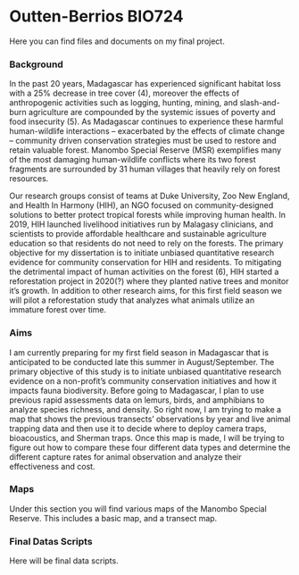 # Outten-Berrios BIO724
 Here you can find files and documents on my final project.

### Background
In the past 20 years, Madagascar has experienced significant habitat loss with a 25% decrease in tree cover (4), moreover the effects of anthropogenic activities such as logging, hunting, mining, and slash-and-burn agriculture are compounded by the systemic issues of poverty and food insecurity (5). As Madagascar continues to experience these harmful human-wildlife interactions – exacerbated by the effects of climate change – community driven conservation strategies must be used to restore and retain valuable forest. Manombo Special Reserve (MSR) exemplifies many of the most damaging human-wildlife conflicts where its two forest fragments are surrounded by 31 human villages that heavily rely on forest resources. 
  
Our research groups consist of teams at Duke University, Zoo New England, and Health In Harmony (HIH), an NGO focused on community-designed solutions to better protect tropical forests while improving human health. In 2019, HIH launched livelihood initiatives run by Malagasy clinicians, and scientists to provide affordable healthcare and sustainable agriculture education so that residents do not need to rely on the forests. The primary objective for my dissertation is to initiate unbiased quantitative research evidence for community conservation for HIH and residents. To mitigating the detrimental impact of human activities on the forest (6), HIH started a reforestation project in 2020(?) where they planted native trees and monitor it’s growth.  In addition to other research aims, for this first field season we will pilot a reforestation study that analyzes what animals utilize an immature forest over time. 


 ### Aims
I am currently preparing for my first field season in Madagascar that is anticipated to be conducted late this summer in August/September. The primary objective of this study is to initiate unbiased quantitative research evidence on a non-profit’s community conservation initiatives and how it impacts fauna biodiversity. Before going to Madagascar, I plan to use previous rapid assessments data on lemurs, birds, and amphibians to analyze species richness, and density. So right now, I am trying to make a map that shows the previous transects’ observations by year and live animal trapping data and then use it to decide where to deploy camera traps, bioacoustics, and Sherman traps. Once this map is made, I will be trying to figure out how to compare these four different data types and determine the different capture rates for animal observation and analyze their effectiveness and cost. 
 

 ### Maps
 Under this section you will find various maps of the Manombo Special Reserve. This includes a basic map, and a transect map.

 ### Final Datas Scripts 
 Here will be final data scripts. 
